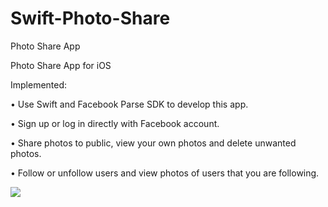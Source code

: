 # Swift-Photo-Share
Photo Share App

Photo Share App for iOS

Implemented:

• Use Swift and Facebook Parse SDK to develop this app.

• Sign up or log in directly with Facebook account.

• Share photos to public, view your own photos and delete unwanted photos.

• Follow or unfollow users and view photos of users that you are following.


![](https://raw.githubusercontent.com/empireyc/Swift-Photo-Share/master/screenshot/E05E0C8F-2D53-499A-ACCC-7FD9078DE262.png)
